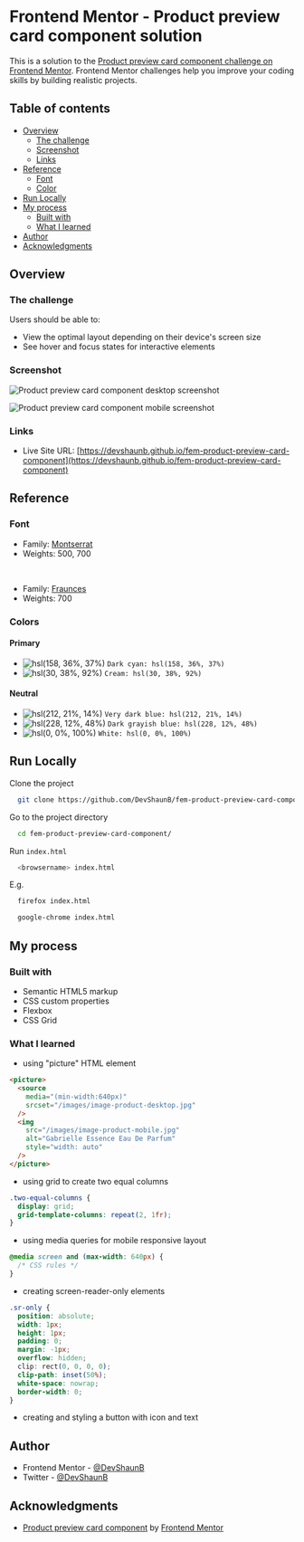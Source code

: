 # Frontend Mentor - Product preview card component solution

This is a solution to the [Product preview card component challenge on Frontend Mentor](https://www.frontendmentor.io/challenges/product-preview-card-component-GO7UmttRfa). Frontend Mentor challenges help you improve your coding skills by building realistic projects.

## Table of contents

- [Overview](#overview)
  - [The challenge](#the-challenge)
  - [Screenshot](#screenshot)
  - [Links](#links)
- [Reference](#reference)
  - [Font](#font)
  - [Color](#color)
- [Run Locally](#run-locally)
- [My process](#my-process)
  - [Built with](#built-with)
  - [What I learned](#what-i-learned)
- [Author](#author)
- [Acknowledgments](#acknowledgments)

## Overview

### The challenge

Users should be able to:

- View the optimal layout depending on their device's screen size
- See hover and focus states for interactive elements

### Screenshot

![Product preview card component desktop screenshot](https://devshaunb.github.io/fem-product-preview-card-component/screenshots/desktop.png)

![Product preview card component mobile screenshot](https://devshaunb.github.io/fem-product-preview-card-component/screenshots/mobile.png)


### Links

- Live Site URL: [https://devshaunb.github.io/fem-product-preview-card-component](https://devshaunb.github.io/fem-product-preview-card-component)

## Reference

### Font

- Family: [Montserrat](https://fonts.google.com/specimen/Montserrat)
- Weights: 500, 700
<br/>

- Family: [Fraunces](https://fonts.google.com/specimen/Fraunces)
- Weights: 700

### Colors

#### Primary

- ![hsl(158, 36%, 37%)](https://via.placeholder.com/10/3c8067?text=+) `Dark cyan: hsl(158, 36%, 37%)`
- ![hsl(30, 38%, 92%)](https://via.placeholder.com/10/f2ebe3?text=+) `Cream: hsl(30, 38%, 92%)`

#### Neutral

- ![hsl(212, 21%, 14%)](https://via.placeholder.com/10/1c232b?text=+) `Very dark blue: hsl(212, 21%, 14%)`
- ![hsl(228, 12%, 48%)](https://via.placeholder.com/10/6c7289?text=+) `Dark grayish blue: hsl(228, 12%, 48%)`
- ![hsl(0, 0%, 100%)](https://via.placeholder.com/10/ffffff?text=+) `White: hsl(0, 0%, 100%)`

## Run Locally

Clone the project

```bash
  git clone https://github.com/DevShaunB/fem-product-preview-card-component.git
```

Go to the project directory

```bash
  cd fem-product-preview-card-component/
```

Run `index.html`

```bash
  <browsername> index.html
```

E.g.

```bash
  firefox index.html
```

```bash
  google-chrome index.html
```

## My process

### Built with

- Semantic HTML5 markup
- CSS custom properties
- Flexbox
- CSS Grid

### What I learned

- using "picture" HTML element

```html
<picture>
  <source
    media="(min-width:640px)"
    srcset="/images/image-product-desktop.jpg"
  />
  <img
    src="/images/image-product-mobile.jpg"
    alt="Gabrielle Essence Eau De Parfum"
    style="width: auto"
  />
</picture>
```

- using grid to create two equal columns

```css
.two-equal-columns {
  display: grid;
  grid-template-columns: repeat(2, 1fr);
}
```

- using media queries for mobile responsive layout

```css
@media screen and (max-width: 640px) {
  /* CSS rules */
}
```

- creating screen-reader-only elements

```css
.sr-only {
  position: absolute;
  width: 1px;
  height: 1px;
  padding: 0;
  margin: -1px;
  overflow: hidden;
  clip: rect(0, 0, 0, 0);
  clip-path: inset(50%);
  white-space: nowrap;
  border-width: 0;
}
```

- creating and styling a button with icon and text

## Author

- Frontend Mentor - [@DevShaunB](https://www.frontendmentor.io/profile/DevShaunB)
- Twitter - [@DevShaunB](https://www.twitter.com/DevShaunB)

## Acknowledgments

- [Product preview card component](https://www.frontendmentor.io/challenges/product-preview-card-component-GO7UmttRfa) by [Frontend Mentor](https://www.frontendmentor.io/)